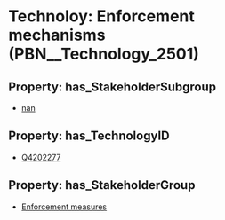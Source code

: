 # Technoloy: __Enforcement mechanisms__ (PBN__Technology_2501)

## Property: has_StakeholderSubgroup

* [nan](PBN__TechSubgroup_7)

## Property: has_TechnologyID

* [Q4202277](Q4202277)

## Property: has_StakeholderGroup

* [Enforcement measures](PBN__TechGroup_7)

